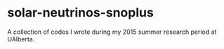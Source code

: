 # solar-neutrinos-snoplus
A collection of codes I wrote during my 2015 summer research period at UAlberta.
